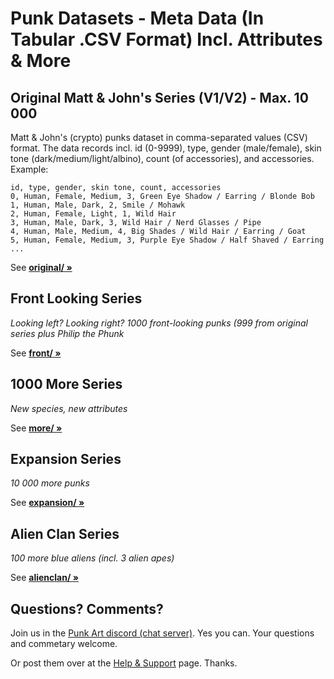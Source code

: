 # Punk Datasets - Meta Data (In Tabular .CSV Format) Incl. Attributes & More



## Original Matt & John's Series (V1/V2) - Max. 10 000

Matt & John's (crypto) punks dataset in comma-separated values (CSV) 
format. The data records incl. id (0-9999), type, 
gender (male/female), 
skin tone (dark/medium/light/albino), 
count (of accessories), and accessories. Example:

```
id, type, gender, skin tone, count, accessories
0, Human, Female, Medium, 3, Green Eye Shadow / Earring / Blonde Bob
1, Human, Male, Dark, 2, Smile / Mohawk
2, Human, Female, Light, 1, Wild Hair
3, Human, Male, Dark, 3, Wild Hair / Nerd Glasses / Pipe
4, Human, Male, Medium, 4, Big Shades / Wild Hair / Earring / Goat
5, Human, Female, Medium, 3, Purple Eye Shadow / Half Shaved / Earring
...
```

See [**original/ »**](original)




## Front Looking Series

_Looking left? Looking right? 1000 front-looking punks (999 from original series plus Philip the Phunk_

See [**front/ »**](front)



## 1000 More Series

_New species, new attributes_


See [**more/ »**](more)


## Expansion Series

_10 000 more punks_

See [**expansion/ »**](expansion)



## Alien Clan Series

_100 more blue aliens (incl. 3 alien apes)_

See [**alienclan/ »**](alienclan)








## Questions? Comments?

Join us in the [Punk Art discord (chat server)]( https://discord.gg/FE3HeXNKRa). Yes you can.
Your questions and commetary welcome.


Or post them over at the [Help & Support](https://github.com/geraldb/help) page. Thanks.



